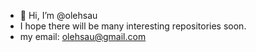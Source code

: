- 👋 Hi, I’m @olehsau
- I hope there will be many interesting repositories soon.
- my email: olehsau@gmail.com
